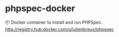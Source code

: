 # phpspec-docker
:package: Docker container to install and run PHPSpec. http://registry.hub.docker.com/u/julienbreux/phpspec
